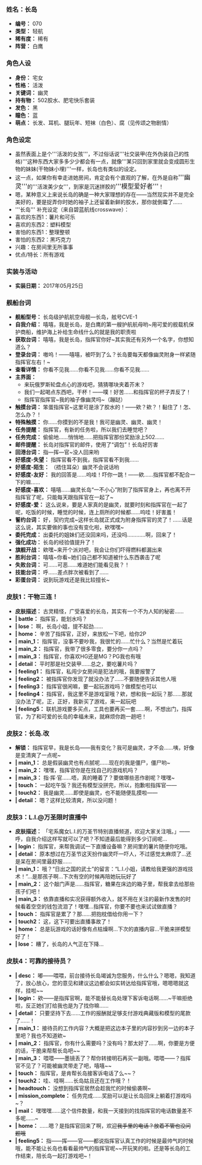 ### 姓名：长岛
* **编号：** 070
* **类型：** 轻航
* **稀有度：** 稀有
* **阵营：** 白鹰


### 角色人设
* **身份：** 宅女
* **性格：** 活泼
* **关键词：** 幽灵
* **持有物：** 502胶水、肥宅快乐套装
* **发色：** 黑
* **瞳色：** 蓝
* **萌点：** 长发、耳机、腿玩年、短袜（白色）、腐（见传颂之物剧情）


### 角色设定
* 虽然表面上是个'''活泼的女孩'''，不过俗话说'''社交装甲(在外伪装自己的性格)'''这种东西大家多多少少都会有一点，就像'''某只回到家里就会变成圆形生物的妹妹(干物妹小埋)'''一样，长岛也有类似的设定。
* 这一点，如果你有幸走进她房间，肯定会有个直观的了解，在外是自称<big>'''幽灵'''</big>的'''活泼美少女'''，到家是沉迷拼胶的<big>'''模型爱好者'''</big>！
* 嗯，某种意义上来说长岛的确是一种大家理想的存在——当然现实并不是完全美好的，要是捉弄你时她的袖子上还留着新鲜的胶水，那你就倒霉了……
* '''长岛''' 补充设定（来自碧蓝航线crosswave）：
* 喜欢的东西1：薯片和可乐
* 喜欢的东西2：塑料模型
* 害怕的东西1：整理整顿
* 害怕的东西2：黑巧克力
* 兴趣：在房间里无所事事
* 优点/特长：所有游戏


### 实装与活动
* **实装日期：** 2017年05月25日


### 舰船台词
* **舰船型号：** 长岛级护航航空母舰—长岛，舷号CVE-1
* **自我介绍：** 嘻嘻，我是长岛，是白鹰的第一艘护航航母哟~用可爱的舰载机保护商船，维护海上补给生命线什么的就是我的职责啦
* **获取台词：** 嘻嘻，我是长岛，指挥官你好~其实我还有另外一个名字，你想知道么？
* **登录台词：** 嗷呜！——嘻嘻，被吓到了么？长岛要每天都像幽灵附身一样紧随指挥官左右！~
* **查看详情：** 你看不见我……你看不见我……你看不见我……
* **主界面：**
  * 来玩俄罗斯轮盘点心的游戏吧，猜猜哪块夹着芥末？
  * 我们一起喝点东西吧，干杯！——噗！好苦……和指挥官的杯子弄反了！
  * 指挥官指挥官~我的袖子像幽灵吗~（蹦跶）
* **触摸台词：** 笨蛋指挥官~这里可是涂了胶水的！——欸？欸？！黏住了！怎、怎么办？！
* **特殊触摸：** 你……你摸到的不是我！我可是幽灵、幽灵、幽灵！
* **任务提醒：** 指挥官，有新的任务啦，所以我们去睡觉吧？
* **任务完成：** 偷偷地……悄悄地……把指挥官那份奖励涂上502……
* **邮件提醒：** 长岛对指挥官的邮件，使用了“调包”！长岛好厉害
* **回港台词：** 指—挥—官~没人回来哟
* **好感度-失望：** 指挥官看不到我，指挥官看不到我……
* **好感度-陌生：** （捂住耳朵）幽灵不会说话哟
* **好感度-友好：** 我的回答是……呜哇！吓你一跳！——欸……指挥官都不配合一下的嘛……
* **好感度-喜欢：** 嘻嘻……幽灵长岛“一不小心”附到了指挥官身上，再也离不开指挥官了呢，只能每天跟指挥官在一起了~
* **好感度-爱：** 这么说来，要是人家真的是幽灵，就要时刻和指挥官在一起了呢，吃饭的时候，睡觉的时候，连上厕所的时候都……呜哇！好害羞！
* **誓约台词：** 好，契约完成~这样长岛就正式成为附身指挥官的灵了！……话是这么说，其实要做的事也没有变化啦，欸嘿嘿~
* **委托完成：** 出委托的姐妹们还没回来吗，还没吗…………啊，回来了！
* **强化成功：** 长岛的经验值提升了！
* **旗舰开战：** 欸嘿~来开个派对吧，我会让你们吓得燃料都漏出来
* **胜利台词：** 嘻嘻~你看~她们自己都不知道被什么东西袭击了呢
* **失败台词：** 可……可恶……难道她们能看见我？！
* **技能台词：** 呼……差点胖次被看到了……
* **彩蛋台词：** 说到玩游戏还是我比较擅长~


### 皮肤1：干物三连！
* **皮肤描述：** 古灵精怪，广受喜爱的长岛，其实有一个不为人知的秘密……
* **| battle：** 指挥官，能划水吗？
* **| lose：** 啊，长岛小姐，提不起劲……
* **| home：** 辛苦了指挥官，正好，来放松一下吧，给你2P
* **| main_1：** 指挥官，没事不要吵我，我很忙的……忙什么？当然是忙着玩
* **| main_2：** 指挥官，我带了很多零食，要分你一点吗？
* **| main_3：** 指挥官，你喜欢HG还是MG？PG我也有哦
* **| detail：** 平时那是社交装甲……总之，要吃薯片吗？
* **| feeling1：** 指挥官，私闯少女房间是犯法的哦，我要报警了
* **| feeling2：** 被指挥官你发现了就没办法了……不要随便告诉其他人哦
* **| feeling3：** 指挥官很闲嘛，要一起玩游戏吗？做模型也可以
* **| feeling4：** 指挥官，我这里不是游戏室哦？欸，想和我一起玩？那……那就没办法了呢，正，正好，我新买了游戏，来一起玩吧
* **| feeling5：** 联机游戏要多买点，工具也要再买一套……啊，不想出门，指挥官，为了和可爱的长岛的幸福未来，就麻烦你跑一趟吧！


### 皮肤2：长岛.改
* **解锁：** 指挥官早，我是长岛——我有变化？我可是幽灵，才不会……咦，好像是变清爽了一点呢~
* **| main_1：** 总是假装幽灵也有点腻呢……现在的我是僵尸，僵尸哟~
* **| main_2：** 嘿嘿，指挥官你是在找自己的游戏机吗？
* **| main_3：** 指·挥·官……唔，真的睡着了？要做哪些恶作剧呢？嘿嘿~
* **| touch：** 一起吃午饭？我还有模型没拼完，所以，抱歉啦指挥官——
* **| touch2：** 我是幽灵……即使是幽灵，也不能随便乱摸啦——
* **| detail：** 嗯？这样比较清爽，所以没问题！


### 皮肤3：L.I.@万圣限时直播中
* **皮肤描述：** 「宅系魔女L.I.的万圣节特别直播频道，欢迎大家关注哦。」——呼，自我介绍这样写就可以了吧？不知道最后能得到多少订阅呢…
* **| login：** 指挥官，来帮我调试一下直播设备嘛？房间里的薯片随便你吃哦。
* **| detail：** 原本想过在万圣节这天扮作幽灵吓一吓人，不过感觉太麻烦了…还是呆在房间里最舒服……
* **| main_1：** 哦？“日出之国的武士”的留言：“L.I.小姐，请教给我更强的游戏技术！”…是那孩子啊…下次有空的时候再陪她玩玩好了
* **| main_2：** 这个敲门声是……指挥官，糖果在床边的箱子里，帮我拿去给那些孩子们吧！
* **| main_3：** 依靠直播和实况获得额外收入，就不用在关注的最新作发售的时候看着空空的钱包流泪了！嘿嘿…指挥官，你要不要也来试试做直播？
* **| touch：** 指挥官是累了？那……把抱枕借给你用一下？
* **| touch2：** 这，这下可要出直播事故了！
* **| home：** 总是玩游戏的话好像有点枯燥啊…下次的直播内容…干脆来拼模型好了！
* **| lose：** 糟了，长岛的人气正在下降…


### 皮肤4：可靠的接待员？
* **| desc：** 嘟——喂喂，前台接待长岛竭诚为您服务，什么什么？嗯嗯，我知道了，放心放心，您的意见和建议这边都会如实转达给指挥官哦，嗯嗯嗯就这样，挂啦~~
* **| login：** 欸——是指挥官啊，能不能替长岛处理下客诉电话啊……~干嘛拒绝啦，反正她们打给我也是为了找你嘛……
* **| detail：** 只要坚持下去……工作的报酬就足够支付游戏典藏版和模型的尾款了……！
* **| main_1：** 接待员的工作内容？大概是把这边本子里的内容抄到另一边的本子里吧？我也不知道欸~
* **| main_2：** 指挥官，你有什么需要吗？没有吗？那太好了……啊，你要是方便的话，干脆来帮帮长岛吧~~
* **| main_3：** 喂喂——墨镜丢了？帮你转接明石再买一副哦。喂喂——？指挥官不见了？可能被幽灵带走了吧，嘻嘻~~
* **| touch：** 指挥官，是肯帮长岛接客诉电话了么~~？
* **| touch2：** 哇、哇啊……长岛姑且还在工作哦？！
* **| headtouch：** 没想到指挥官居然会趁我忙的时候偷袭啊~
* **| mission_complete：** 任务完成……奖励可以是让长岛回床上躺着打游戏吗~？
* **| mail：** 嘿嘿嘿……这个信件数量，和我一天接到的找指挥官的电话数量差不多呢……~
* **| home：** ……嗯？是指挥官回来了啊，欢迎~~我手里的电话？放着不管也没问题哦~~
* **| feeling5：** 指——挥——官——都说指挥官认真工作的时候是最帅气的时候哦，能不能让长岛也看看最帅气的指挥官呢~~开玩笑的啦。还是等长岛的工作结束，陪长岛一起打游戏吧~！
